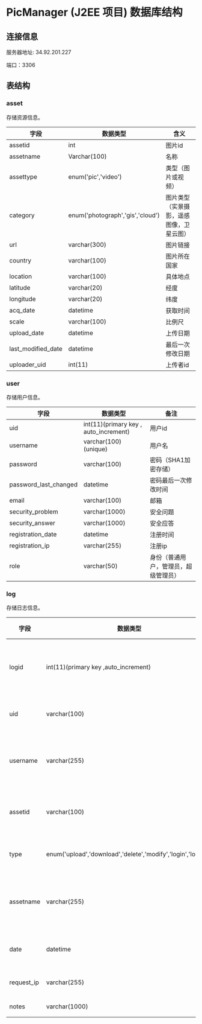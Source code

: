 # PicManager (J2EE 项目) 数据库结构

## 连接信息

服务器地址: 34.92.201.227

端口：3306

## 表结构

### asset

存储资源信息。

| 字段               | 数据类型                         | 含义                                     |
| ------------------ | -------------------------------- | ---------------------------------------- |
| assetid            | int                              | 图片id                                   |
| assetname          | Varchar(100)                     | 名称                                     |
| assettype          | enum('pic','video')              | 类型（图片或视频）                       |
| category           | enum('photograph','gis','cloud') | 图片类型（实景摄影，遥感图像，卫星云图） |
| url                | varchar(300)                     | 图片链接                                 |
| country            | varchar(100)                     | 图片所在国家                             |
| location           | varchar(100)                     | 具体地点                                 |
| latitude           | varchar(20)                      | 经度                                     |
| longitude          | varchar(20)                      | 纬度                                     |
| acq_date           | datetime                         | 获取时间                                 |
| scale              | varchar(100)                     | 比例尺                                   |
| upload_date        | datetime                         | 上传日期                                 |
| last_modified_date | datetime                         | 最后一次修改日期                         |
| uploader_uid       | int(11)                          | 上传者id                                 |

### user

存储用户信息。

| 字段               | 数据类型                         | 备注   |
| --------------------- | -------------------------------------- | ------------------------------------ |
| uid                   | int(11)(primary key ,  auto_increment) | 用户id|
| username              | varchar(100)(unique)                   | 用户名                               |
| password              | varchar(100)                           | 密码（SHA1加密存储）               |
| password_last_changed | datetime                               | 密码最后一次修改时间                 |
| email                 | varchar(100)                           | 邮箱                                 |
| security_problem      | varchar(1000)                          | 安全问题                             |
| security_answer       | varchar(1000)                          | 安全应答                             |
| registration_date     | datetime                               | 注册时间                             |
| registration_ip       | varchar(255)                           | 注册ip                               |
| role                  | varchar(50)                            | 身份（普通用户，管理员，超级管理员） |

 ### log

存储日志信息。

| 字段               | 数据类型                         | 备注                                   |
| ------------------ | -------------------------------- | ---------------------------------------- |
| logid      | int(11)(primary key ,auto_increment)                         | 记录操作次数 |
| uid        | varchar(100)                                                 | 操作者id     |
| username   | varchar(255)                                                 | 操作者用户名 |
| assetid    | varchar(100)                                                 | 操作图片id   |
| type       | enum('upload','download','delete','modify','login','logout') | 操作类型     |
| assetname  | varchar(255)                                                 | 操作图片名称 |
| date       | datetime                                                     | 操作时间     |
| request_ip | varchar(255)                                                 | 请求ip       |
| notes      | varchar(1000)                                                | 注释         |